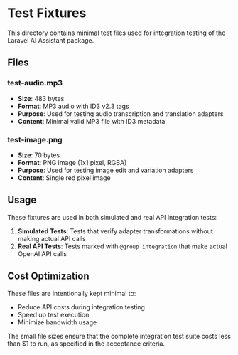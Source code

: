 # Test Fixtures

This directory contains minimal test files used for integration testing of the Laravel AI Assistant package.

## Files

### test-audio.mp3
- **Size**: 483 bytes
- **Format**: MP3 audio with ID3 v2.3 tags
- **Purpose**: Used for testing audio transcription and translation adapters
- **Content**: Minimal valid MP3 file with ID3 metadata

### test-image.png
- **Size**: 70 bytes
- **Format**: PNG image (1x1 pixel, RGBA)
- **Purpose**: Used for testing image edit and variation adapters
- **Content**: Single red pixel image

## Usage

These fixtures are used in both simulated and real API integration tests:

1. **Simulated Tests**: Tests that verify adapter transformations without making actual API calls
2. **Real API Tests**: Tests marked with `@group integration` that make actual OpenAI API calls

## Cost Optimization

These files are intentionally kept minimal to:
- Reduce API costs during integration testing
- Speed up test execution
- Minimize bandwidth usage

The small file sizes ensure that the complete integration test suite costs less than $1 to run, as specified in the acceptance criteria.
